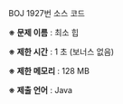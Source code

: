 BOJ 1927번 소스 코드

<b>※ 문제 이름</b> : 최소 힙

<b>※ 제한 시간</b> : 1 초 (보너스 없음)

<b>※ 제한 메모리</b> : 128 MB

<b>※ 제출 언어</b> : Java
